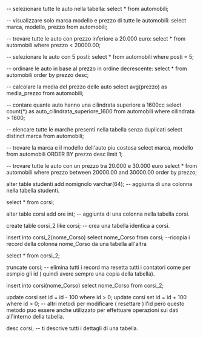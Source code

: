-- selezionare tutte le auto nella tabella:
select * from automobili;

-- visualizzare solo marca modello e prezzo di tutte le automobili:
select marca, modello, prezzo from automobili;

-- trovare tutte le auto con prezzo inferiore a 20.000 euro:
select * from automobili where prezzo < 20000.00;

-- selezionare le auto con 5 posti:
select * from automobili where posti = 5;

-- ordinare le auto in base al prezzo in ordine decrescente:
select * from automobili order by prezzo desc;

-- calcolare la media del prezzo delle auto
select avg(prezzo) as media_prezzo from automobili;

-- contare quante auto hanno una cilindrata superiore a 1600cc
select count(*) as auto_cilindrata_superiore_1600 from automobili where cilindrata > 1600;

-- elencare tutte le marche presenti nella tabella senza duplicati
select distinct marca from automobili;

-- trovare la marca e il modello dell'auto piu costosa
select marca, modello from automobili ORDER BY prezzo desc limit 1;

-- trovare tutte le auto con un prezzo tra 20.000 e 30.000 euro
select * from automobili where prezzo between 20000.00 and 30000.00 order by prezzo;

alter table studenti add nomignolo varchar(64); -- aggiunta di una colonna nella tabella studenti.

select * from corsi;

alter table corsi add ore int; -- aggiunta di una colonna nella tabella corsi.

create table corsi_2 like corsi; -- crea una tabella identica a corsi.

insert into corsi_2(nome_Corso) select nome_Corso from corsi; --ricopia i record della colonna nome_Corso da una tabella all'altra

select * from corsi_2;

truncate corsi; -- elimina tutti i record ma resetta tutti i contatori come per esmpio gli id ( quindi avere sempre una copia della tabella).

insert into corsi(nome_Corso) select nome_Corso from corsi_2;


update corsi set id = id - 100 where id > 0;
update corsi set id = id + 100 where id > 0; -- altri metodi per modificare ( resettare ) l'id però questo metodo puo essere anche utilizzato per effettuare operazioni sui dati all'interno della tabella.

desc corsi; -- ti descrive tutti i dettagli di una tabella.